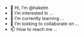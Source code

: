 - 👋 Hi, I’m @hakelm
- 👀 I’m interested in ...
- 🌱 I’m currently learning ...
- 💞️ I’m looking to collaborate on ...
- 📫 How to reach me ...

<!---
hakelm/hakelm is a ✨ special ✨ repository because its `README.md` (this file) appears on your GitHub profile.
You can click the Preview link to take a look at your changes.
--->
